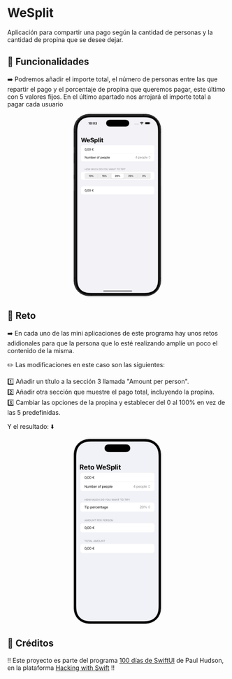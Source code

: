 # WeSplit

Aplicación para compartir una pago según la cantidad de personas y la cantidad de propina que se desee dejar.

## 📱 Funcionalidades
➡️ Podremos añadir el importe total, el número de personas entre las que repartir el pago y el porcentaje de propina que queremos pagar, este último con 5 valores fijos.
En el último apartado nos arrojará el importe total a pagar cada usuario

<p align="center">
    <img src="WeSplit.png" alt="Captura de pantalla de aplicación WeSplit" width="200" style="border-radius: 35px;">
</p>

## 🎯 Reto
➡️ En cada uno de las mini aplicaciones de este programa hay unos retos adidionales para que la persona que lo esté realizando amplíe un poco el contenido de la misma.  

✏️ Las modificaciones en este caso son las siguientes:  

1️⃣ Añadir un título a la sección 3 llamada "Amount per person".  
2️⃣ Añadir otra sección que muestre el pago total, incluyendo la propina.  
3️⃣ Cambiar las opciones de la propina y establecer del 0 al 100% en vez de las 5 predefinidas.  

Y el resultado: ⬇️

<p align="center">
    <img src="RetoWeSplit.jpeg" alt="Captura de pantalla de aplicación RetoWeSplit" width="200" style="border-radius: 35px;">
</p>

## 📌 Créditos
‼️ Este proyecto es parte del programa [100 días de SwiftUI](https://www.hackingwithswift.com/100/swiftui) de Paul Hudson, en la plataforma [Hacking with Swift](https://www.hackingwithswift.com) ‼️